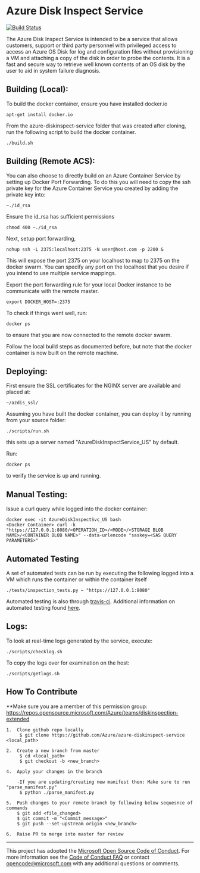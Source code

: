 # Azure Disk Inspect Service
[![Build Status](https://travis-ci.org/Azure/azure-diskinspect-service.svg?branch=master)](https://travis-ci.org/Azure/azure-diskinspect-service)

The Azure Disk Inspect Service is intended to be a service that allows customers, support or third party personnel with privileged access to access an Azure OS Disk for log and configuration files without provisioning a VM and attaching a copy of the disk in order to probe the contents. It is a fast and secure way to retrieve well known contents of an OS disk by the user to aid in system failure diagnosis.


## Building (Local):

To build the docker container, ensure you have installed docker.io

	apt-get install docker.io
	
From the azure-diskinspect-service folder that was created after cloning, run the following script to build the docker container.

	./build.sh
	

## Building (Remote ACS):

You can also choose to directly build on an Azure Container Service by setting up Docker Port Forwarding. To do this you will need to copy the ssh private key for the Azure Container Service you created by adding the private key into: 

	~./id_rsa 
	
Ensure the id_rsa has sufficient permissions

	chmod 400 ~./id_rsa
	
Next, setup port forwarding,

	nohup ssh -L 2375:localhost:2375 -N user@host.com -p 2200 &
	
This will expose the port 2375 on your localhost to map to 2375 on the docker swarm. You can specify any port on the localhost that you desire if you intend to use multiple service mappings. 

Export the port forwarding rule for your local Docker instance to be communicate with the remote master.

	export DOCKER_HOST=:2375
	
To check if things went well, run:

	docker ps
	
to ensure that you are now connected to the remote docker swarm.

Follow the local build steps as documented before, but note that the docker container is now built on the remote machine.


## Deploying:

First ensure the SSL certificates for the NGINX server are available and placed at:

	~/azdis_ssl/

Assuming you have built the docker container, you can deploy it by running from your source folder:

	./scripts/run.sh
	
this sets up a server named "AzureDiskInspectService_US" by default.

Run:
	
	docker ps
	
to verify the service is up and running.

## Manual Testing:

Issue a curl query while logged into the docker container:

	docker exec -it AzureDiskInspectSvc_US bash
	<Docker Container> curl -k "https://127.0.0.1:8080/<OPERATION_ID>/<MODE>/<STORAGE BLOB NAME>/<CONTAINER BLOB NAME>" --data-urlencode "saskey=<SAS QUERY PARAMETERS>"

## Automated Testing

A set of automated tests can be run by executing the following logged into a VM which runs the container or within the container itself

	./tests/inspection_tests.py ~ "https://127.0.0.1:8080"

Automated testing is also through [travis-ci](https://travis-ci.org/).  Additional information on automated testing found [here](docs/tests.md).

## Logs:

To look at real-time logs generated by the service, execute:

	./scripts/checklog.sh

To copy the logs over for examination on the host:

	./scripts/getlogs.sh

## How To Contribute

**Make sure you are a member of this permission group: https://repos.opensource.microsoft.com/Azure/teams/diskinspection-extended

	1.	Clone github repo locally
		 $ git clone https://github.com/Azure/azure-diskinspect-service <local_path>
	
	2.	Create a new branch from master
		 $ cd <local_path>
		 $ git checkout -b <new_branch>

	4.	Apply your changes in the branch

		-If you are updating/creating new manifest then: Make sure to run "parse_manifest.py"
		 $ python ./parse_manifest.py

	5.	Push changes to your remote branch by following below sequesnce of commands
		$ git add <file_changed>
		$ git commit -m "<Commit_message>"
		$ git push --set-upstream origin <new_branch> 

	6.	Raise PR to merge into master for review
-----

This project has adopted the [Microsoft Open Source Code of Conduct](https://opensource.microsoft.com/codeofconduct/). For more information see the [Code of Conduct FAQ](https://opensource.microsoft.com/codeofconduct/faq/) or contact [opencode@microsoft.com](mailto:opencode@microsoft.com) with any additional questions or comments.
